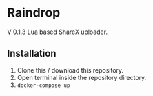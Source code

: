 # Raindrop
V 0.1.3
Lua based ShareX uploader.
## Installation
1. Clone this / download this repository.
2. Open terminal inside the repository directory.
3. ```docker-compose up```
